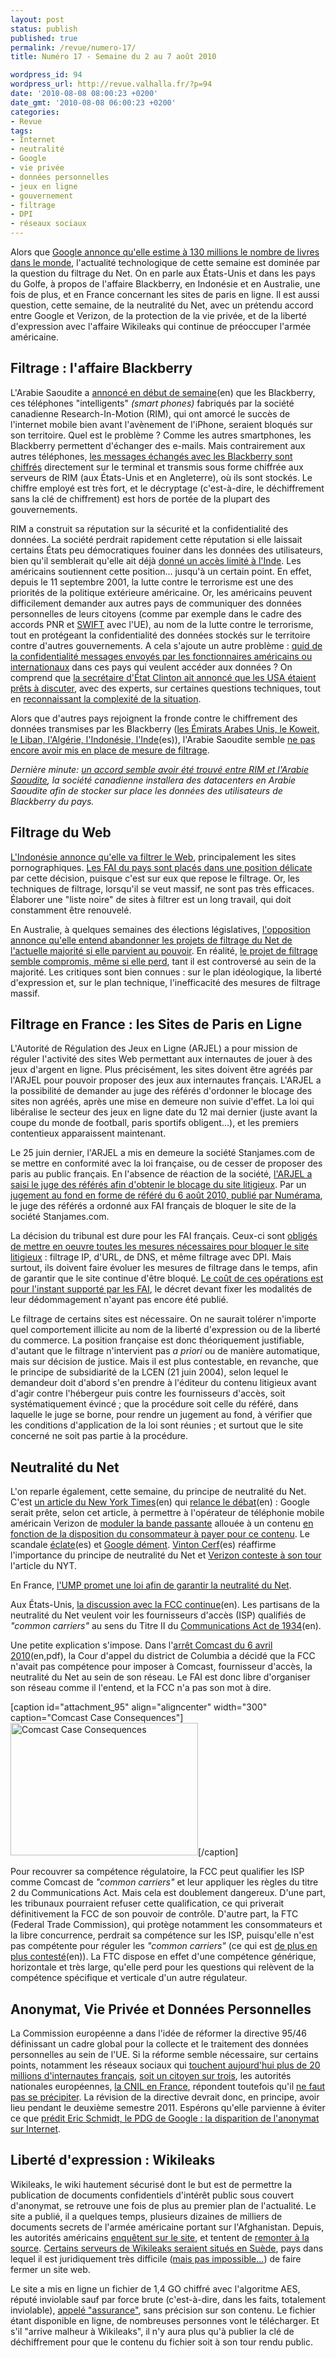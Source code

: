 ```yaml
---
layout: post
status: publish
published: true
permalink: /revue/numero-17/
title: Numéro 17 - Semaine du 2 au 7 août 2010

wordpress_id: 94
wordpress_url: http://revue.valhalla.fr/?p=94
date: '2010-08-08 08:00:23 +0200'
date_gmt: '2010-08-08 06:00:23 +0200'
categories:
- Revue
tags:
- Internet
- neutralité
- Google
- vie privée
- données personnelles
- jeux en ligne
- gouvernement
- filtrage
- DPI
- réseaux sociaux
---
```

<p>Alors que <a href="http://www.pcinpact.com/actu/news/58672-nombre-livres-monde-130-millions.htm">Google annonce qu'elle estime à 130 millions le nombre de livres dans le monde</a>, l'actualité technologique de cette semaine est dominée par la question du filtrage du Net. On en parle aux États-Unis et dans les pays du Golfe, à propos de l'affaire Blackberry, en Indonésie et en Australie, une fois de plus, et en France concernant les sites de paris en ligne. Il est aussi question, cette semaine, de la neutralité du Net, avec un prétendu accord entre Google et Verizon, de la protection de la vie privée, et de la liberté d'expression avec l'affaire Wikileaks qui continue de préoccuper l'armée américaine.</p>
<h2>Filtrage : l'affaire Blackberry</h2>
<p>L'Arabie Saoudite a <a href="http://arstechnica.com/gadgets/news/2010/08/its-official-saudi-arabia-bans-blackberries.ars">annoncé en début de semaine</a><span class="lang">(en)</span> que les Blackberry, ces téléphones "intelligents" <i>(smart phones)</i> fabriqués par la société canadienne Research-In-Motion (RIM), qui ont amorcé le succès de l'internet mobile bien avant l'avènement de l'iPhone, seraient bloqués sur son territoire. Quel est le problème ? Comme les autres smartphones, les Blackberry permettent d'échanger des e-mails. Mais contrairement aux autres téléphones, <a href="http://www.ubergizmo.com/fr/archives/2010/08/rim_ne_fera_pas_de_compromis_sur_la_securite_et_la_vie_privee_aux_ear.php">les messages échangés avec les Blackberry sont chiffrés</a> directement sur le terminal et transmis sous forme chiffrée aux serveurs de RIM (aux États-Unis et en Angleterre), où ils sont stockés. Le chiffre employé est très fort, et le décryptage (c'est-à-dire, le déchiffrement sans la clé de chiffrement) est hors de portée de la plupart des gouvernements.</p>
<p>RIM a construit sa réputation sur la sécurité et la confidentialité des données. La société perdrait rapidement cette réputation si elle laissait certains États peu démocratiques fouiner dans les données des utilisateurs, bien qu'il semblerait qu'elle ait déjà <a href="http://abonnes.lemonde.fr/technologies/article/2010/08/03/blackberry-le-gouvernement-indien-obtient-l-acces-aux-donnees-cryptees_1395022_651865.html">donné un accès limité à l'Inde</a>. Les américains soutiennent cette position... jusqu'à un certain point. En effet, depuis le 11 septembre 2001, la lutte contre le terrorisme est une des priorités de la politique extérieure américaine. Or, les américains peuvent difficilement demander aux autres pays de communiquer des données personnelles de leurs citoyens (comme par exemple dans le cadre des accords PNR et <a href="http://www.clubic.com/antivirus-securite-informatique/cyberpolice/actualite-356152-cnil-traite-anti-terroriste-swift.html">SWIFT</a> avec l'UE), au nom de la lutte contre le terrorisme, tout en protégeant la confidentialité des données stockés sur le territoire contre d'autres gouvernements. A cela s'ajoute un autre problème : <a href="http://www.ubergizmo.com/fr/archives/2010/08/les_us_sont_englues_dans_les_problemes_de_securite_et_de_vie_privee_du_blackberry_a_letranger.php">quid de la confidentialité messages envoyés par les fonctionnaires américains ou internationaux</a> dans ces pays qui veulent accéder aux données ? On comprend que <a href="http://abonnes.lemonde.fr/technologies/article/2010/08/05/hillary-clinton-intervient-dans-les-discussions-sur-le-blackberry_1396135_651865.html">la secrétaire d'État Clinton ait annoncé que les USA étaient prêts à discuter</a>, avec des experts, sur certaines questions techniques, tout en <a href="http://arstechnica.com/gadgets/news/2010/08/blackberry-bans-violate-right-of-free-use-says-clinton.ars">reconnaissant la complexité de la situation</a>.</p>
<p>Alors que d'autres pays rejoignent la fronde contre le chiffrement des données transmises par les Blackberry (<a href="http://www.elpais.com/articulo/sociedad/Blackberry/negocia/Arabia/Saudi/salvar/movil/elpepisoc/20100807elpepisoc_4/Tes">les Émirats Arabes Unis, le Koweit, le Liban, l'Algérie, l'Indonésie, l'Inde</a><span class="lang">(es)</span>), l'Arabie Saoudite semble <a href="http://www.lemonde.fr/tiny/1396587/">ne pas encore avoir mis en place de mesure de filtrage</a>.</p>
<p><i>Dernière minute: <a href="http://www.lemonde.fr/technologies/article/2010/08/07/accord-sur-les-blackberry-en-arabie-saoudite_1396697_651865.html#ens_id=1224268">un accord semble avoir été trouvé entre RIM et l'Arabie Saoudite</a>, la société canadienne installera des datacenters en Arabie Saoudite afin de stocker sur place les données des utilisateurs de Blackberry du pays.</i></p>
<h2>Filtrage du Web</h2>
<p><a href="http://www.clubic.com/connexion-internet/actualite-356316-indonesie-filtrer-web.html">L'Indonésie annonce qu'elle va filtrer le Web</a>, principalement les sites pornographiques. <a href="http://abonnes.lemonde.fr/technologies/article/2010/08/03/l-indonesie-decrete-un-filtrage-du-web_1395095_651865.html">Les FAI du pays sont placés dans une position délicate</a> par cette décision, puisque c'est sur eux que repose le filtrage. Or, les techniques de filtrage, lorsqu'il se veut massif, ne sont pas très efficaces. Élaborer une "liste noire" de sites à filtrer est un long travail, qui doit constamment être renouvelé.</p>
<p>En Australie, à quelques semaines des élections législatives, <a href="http://www.numerama.com/magazine/16429-l-opposition-australienne-s-engage-a-mettre-fin-au-filtrage-en-cas-de-victoire.html">l'opposition annonce qu'elle entend abandonner les projets de filtrage du Net de l'actuelle majorité si elle parvient au pouvoir</a>. En réalité, <a href="http://abonnes.lemonde.fr/technologies/article/2010/08/06/le-projet-de-filtrage-du-web-australien-condamne_1396203_651865.html">le projet de filtrage semble compromis, même si elle perd</a>, tant il est controversé au sein de la majorité. Les critiques sont bien connues : sur le plan idéologique, la liberté d'expression et, sur le plan technique, l'inefficacité des mesures de filtrage massif.</p>
<h2>Filtrage en France : les Sites de Paris en Ligne</h2>
<p>L'Autorité de Régulation des Jeux en Ligne (ARJEL) a pour mission de réguler l'activité des sites Web permettant aux internautes de jouer à des jeux d'argent en ligne. Plus précisément, les sites doivent être agréés par l'ARJEL pour pouvoir proposer des jeux aux internautes français. L'ARJEL a la possibilité de demander au juge des référés d'ordonner le blocage des sites non agréés, après une mise en demeure non suivie d'effet. La loi qui libéralise le secteur des jeux en ligne date du 12 mai dernier (juste avant la coupe du monde de football, paris sportifs obligent...), et les premiers contentieux apparaissent maintenant.</p>
<p>Le 25 juin dernier, l'ARJEL a mis en demeure la société Stanjames.com de se mettre en conformité avec la loi française, ou de cesser de proposer des paris au public français. En l'absence de réaction de la société, <a href="http://www.pcinpact.com/actu/news/58678-arjel-blocage-filtrage-fai-jeux.htm">l'ARJEL a saisi le juge des référés afin d'obtenir le blocage du site litigieux</a>. Par un <a href="http://www.numerama.com/magazine/16435-condamnation-des-fai-au-filtrage-l-ordonnance-judiciaire.html">jugement au fond en forme de référé du 6 août 2010, publié par Numérama</a>, le juge des référés a ordonné aux FAI français de bloquer le site de la société Stanjames.com.</p>
<p>La décision du tribunal est dure pour les FAI français. Ceux-ci sont <a href="http://www.numerama.com/magazine/16434-les-fai-condamnes-a-bloquer-un-site-de-pari-en-ligne-par-dpi-si-besoin.html">obligés de mettre en oeuvre toutes les mesures nécessaires pour bloquer le site litigieux</a> : filtrage IP, d'URL, de DNS, et même filtrage avec DPI. Mais surtout, ils doivent faire évoluer les mesures de filtrage dans le temps, afin de garantir que le site continue d'être bloqué. <a href="http://www.numerama.com/magazine/16436-les-fai-ont-l-obligation-de-filtrer-et-le-devoir-d-attendre-pour-leur-dedommagement.html">Le coût de ces opérations est pour l'instant supporté par les FAI</a>, le décret devant fixer les modalités de leur dédommagement n'ayant pas encore été publié.</p>
<p>Le filtrage de certains sites est nécessaire. On ne saurait tolérer n'importe quel comportement illicite au nom de la liberté d'expression ou de la liberté du commerce. La position française est donc théoriquement justifiable, d'autant que le filtrage n'intervient pas <i>a priori</i> ou de manière automatique, mais sur décision de justice. Mais il est plus contestable, en revanche, que le principe de subsidiarité de la LCEN (21 juin 2004), selon lequel le demandeur doit d'abord s'en prendre à l'éditeur du contenu litigieux avant d'agir contre l'hébergeur puis contre les fournisseurs d'accès, soit systématiquement évincé ; que la procédure soit celle du référé, dans laquelle le juge se borne, pour rendre un jugement au fond, à vérifier que les conditions d'application de la loi sont réunies ; et surtout que le site concerné ne soit pas partie à la procédure.</p>
<h2>Neutralité du Net</h2>
<p>L'on reparle également, cette semaine, du principe de neutralité du Net. C'est <a href="http://www.nytimes.com/2010/08/05/technology/05secret.html?_r=2">un article du New York Times</a><span class="lang">(en)</span> qui <a href="http://arstechnica.com/tech-policy/news/2010/08/google-verizon-close-to-their-own-net-neutrality-deal.ars">relance le débat</a><span class="lang">(en)</span> : Google serait prête, selon cet article, à permettre à l'opérateur de téléphonie mobile américain Verizon de <a href="http://abonnes.lemonde.fr/technologies/article/2010/08/05/aux-etats-unis-google-negocie-avec-verizon-un-acces-prioritaire-au-web_1396047_651865.html">moduler la bande passante</a> allouée à un contenu <a href="http://www.numerama.com/magazine/16413-google-pret-a-sacrifier-la-neutralite-du-net-sur-l-autel-d-android.html">en fonction de la disposition du consommateur à payer pour ce contenu</a>. Le scandale <a href="http://www.elpais.com/articulo/sociedad/Google/reabre/debate/neutralidad/Internet/elpepisoc/20100806elpepisoc_3/Tes">éclate</a><span class="lang">(es)</span> et <a href="http://www.numerama.com/magazine/16424-neutralite-du-net-google-dement-partiellement-s-abstient-sur-l-essentiel.html">Google dément</a>.  <a href="http://www.elpais.com/articulo/tecnologia/Google/mantiene/compromiso/red/libre/elpeputec/20100805elpeputec_2/Tes">Vinton Cerf</a><span class="lang">(es)</span> réaffirme l'importance du principe de neutralité du Net et <a href="http://www.numerama.com/magazine/16426-neutralite-du-net-verizon-conteste-a-son-tour-les-revelations-du-new-york-times.html">Verizon conteste à son tour</a> l'article du NYT.</p>
<p>En France, <a href="http://www.pcinpact.com/actu/news/58668-hadopi-neutralite-net-laure-raudiere.htm">l'UMP promet une loi afin de garantir la neutralité du Net</a>.</p>
<p>Aux États-Unis, <a href="http://arstechnica.com/telecom/news/2010/08/net-neutrality-fans-cheer-as-fcc-gives-up-on-back-door-talks.ars">la discussion avec la FCC continue</a><span class="lang">(en)</span>. Les partisans de la neutralité du Net veulent voir les fournisseurs d'accès (ISP) qualifiés de <i>"common carriers"</i> au sens du Titre II du <a href="http://en.wikipedia.org/wiki/Communications_Act_of_1934">Communications Act de 1934</a><span class="lang">(en)</span>.</p>
<p>Une petite explication s'impose. Dans l'<a href="http://pacer.cadc.uscourts.gov/common/opinions/201004/08-1291-1238302.pdf">arrêt Comcast du 6 avril 2010</a><span class="lang">(en,pdf)</span>, la Cour d'appel du district de Columbia a décidé que la FCC n'avait pas compétence pour imposer à Comcast, fournisseur d'accès, la neutralité du Net au sein de son réseau. Le FAI est donc libre d'organiser son réseau comme il l'entend, et la FCC n'a pas son mot à dire.</p>
<p>[caption id="attachment_95" align="aligncenter" width="300" caption="Comcast Case Consequences"]<a href="http://revue.valhalla.fr/wp-content/uploads/2010/08/Comcast.png"><img src="http://revue.valhalla.fr/wp-content/uploads/2010/08/Comcast-300x212.png" alt="Comcast Case Consequences" title="Comcast" width="300" height="212" class="size-medium wp-image-95" /></a>[/caption]</p>
<p>Pour recouvrer sa compétence régulatoire, la FCC peut qualifier les ISP comme Comcast de <i>"common carriers"</i> et leur appliquer les règles du titre 2 du Communications Act. Mais cela est doublement dangereux. D'une part, les tribunaux pourraient refuser cette qualification, ce qui priverait définitivement la FCC de son pouvoir de contrôle. D'autre part, la FTC (Federal Trade Commission), qui protège notamment les consommateurs et la libre concurrence, perdrait sa compétence sur les ISP, puisqu'elle n'est pas compétente pour réguler les <i>"common carriers"</i> (ce qui est <a href="http://www.ftc.gov/os/2003/06/030611learysenate.htm">de plus en plus contesté</a><span class="lang">(en)</span>). La FTC dispose en effet d'une compétence générique, horizontale et très large, qu'elle perd pour les questions qui relèvent de la compétence spécifique et verticale d'un autre régulateur.</p>
<h2>Anonymat, Vie Privée et Données Personnelles</h2>
<p>La Commission européenne a dans l'idée de réformer la directive 95/46 définissant un cadre global pour la collecte et le traitement des données personnelles au sein de l'UE. Si la réforme semble nécessaire, sur certains points, notamment les réseaux sociaux qui <a href="http://www.lemondeinformatique.fr/actualites/lire-les-reseaux-sociaux-touchent-20-3-millions-d-internautes-en-france-31338.html">touchent aujourd'hui plus de 20 millions d'internautes français</a>, <a href="http://www.lemonde.fr/technologies/article/2010/08/05/un-francais-sur-trois-est-inscrit-sur-un-site-communautaire_1396072_651865.html">soit un citoyen sur trois</a>, les autorités nationales européennes, <a href="http://www.cnil.fr/nc/la-cnil/actu-cnil/article/article/85/la-revision-de-la-directive-europeenne-ne-doit-pas-se-faire-dans-la-precipitation/">la CNIL en France</a>, répondent toutefois qu'il <a href="http://www.numerama.com/magazine/16388-les-cnil-europeennes-freinent-la-revision-des-donnees-personnelles-voulue-par-l-ue.html">ne faut pas se précipiter</a>. La révision de la directive devrait donc, en principe, avoir lieu pendant le deuxième semestre 2011. Espérons qu'elle parvienne à éviter ce que <a href="http://abonnes.lemonde.fr/technologies/article/2010/08/05/le-pdg-de-google-predit-la-fin-de-l-anonymat-sur-internet_1396083_651865.html">prédit Eric Schmidt, le PDG de Google : la disparition de l'anonymat sur Internet</a>.</p>
<h2>Liberté d'expression : Wikileaks</h2>
<p>Wikileaks, le wiki hautement sécurisé dont le but est de permettre la publication de documents confidentiels d'intérêt public sous couvert d'anonymat, se retrouve une fois de plus au premier plan de l'actualité. Le site a publié, il a quelques temps, plusieurs dizaines de milliers de documents secrets de l'armée américaine portant sur l'Afghanistan. Depuis, les autorités américains <a href="http://abonnes.lemonde.fr/technologies/article/2010/08/02/wikileaks-un-informaticien-brievement-detenu_1394676_651865.html">enquêtent sur le site</a>, et tentent de <a href="http://abonnes.lemonde.fr/technologies/article/2010/08/05/le-pentagone-accentue-la-pression-sur-wikileaks_1396157_651865.html">remonter à la source</a>. <a href="http://abonnes.lemonde.fr/technologies/article/2010/08/06/le-trafic-de-wikileaks-passe-par-une-societe-suedoise_1396546_651865.html">Certains serveurs de Wikileaks seraient situés en Suède</a>, pays dans lequel il est juridiquement très difficile (<a href="http://www.numerama.com/magazine/16399-the-pirate-bay-peter-sunde-denonce-un-baillonnement-politique.html">mais pas impossible...</a>) de faire fermer un site web.</p>
<p>Le site a mis en ligne un fichier de 1,4 GO chiffré avec l'algoritme AES, réputé inviolable sauf par force brute (c'est-à-dire, dans les faits, totalement inviolable), <a href="http://abonnes.lemonde.fr/technologies/article/2010/08/05/la-mysterieuse-assurance-de-wikileaks_1395854_651865.html">appelé "assurance"</a>, sans précision sur son contenu. Le fichier étant disponible en ligne, de nombreuses personnes vont le télécharger. Et s'il "arrive malheur à Wikileaks", il n'y aura plus qu'à publier la clé de déchiffrement pour que le contenu du fichier soit à son tour rendu public.</p>
